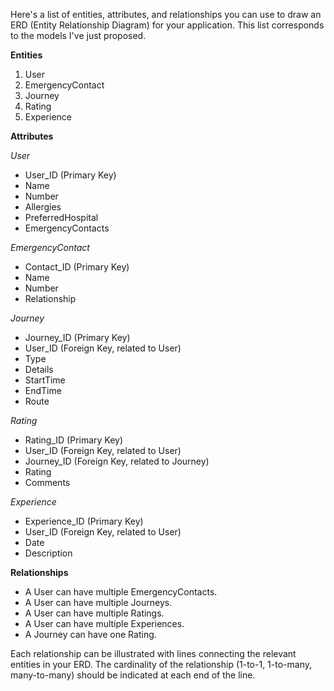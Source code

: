 Here's a list of entities, attributes, and relationships you can use to draw an ERD (Entity Relationship Diagram) for your application. This list corresponds to the models I've just proposed.

**Entities**

1. User
2. EmergencyContact
3. Journey
4. Rating
5. Experience

**Attributes**

*User*
- User_ID (Primary Key)
- Name
- Number
- Allergies
- PreferredHospital
- EmergencyContacts

*EmergencyContact*
- Contact_ID (Primary Key)
- Name
- Number
- Relationship

*Journey*
- Journey_ID (Primary Key)
- User_ID (Foreign Key, related to User)
- Type
- Details
- StartTime
- EndTime
- Route

*Rating*
- Rating_ID (Primary Key)
- User_ID (Foreign Key, related to User)
- Journey_ID (Foreign Key, related to Journey)
- Rating
- Comments

*Experience*
- Experience_ID (Primary Key)
- User_ID (Foreign Key, related to User)
- Date
- Description

**Relationships**

- A User can have multiple EmergencyContacts.
- A User can have multiple Journeys.
- A User can have multiple Ratings.
- A User can have multiple Experiences.
- A Journey can have one Rating.

Each relationship can be illustrated with lines connecting the relevant entities in your ERD. The cardinality of the relationship (1-to-1, 1-to-many, many-to-many) should be indicated at each end of the line.